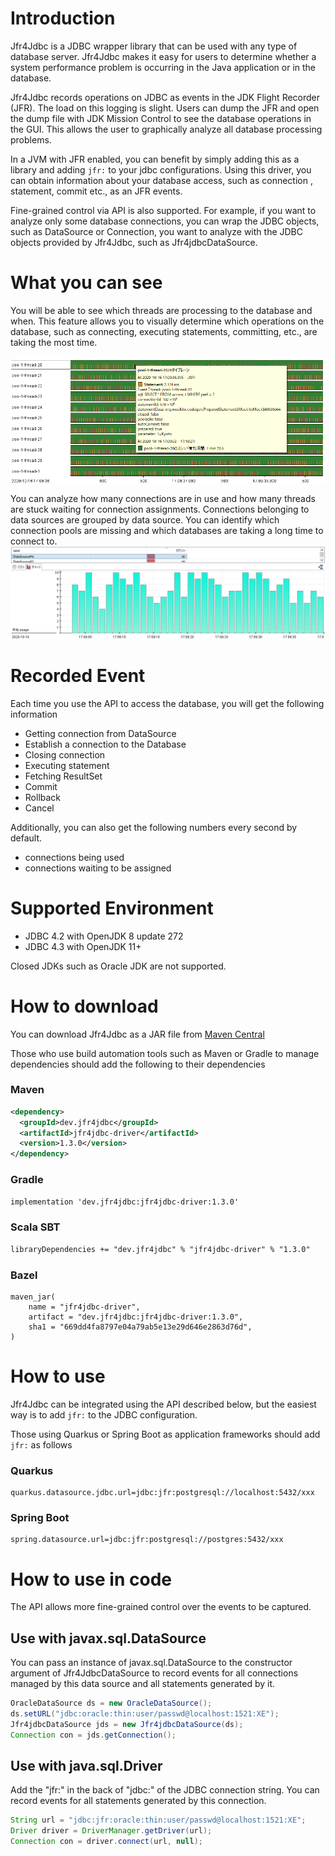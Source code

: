 # Introduction
Jfr4Jdbc is a JDBC wrapper library that can be used with any type of database server.
Jfr4Jdbc makes it easy for users to determine whether a system performance problem is occurring in the Java application or in the database.

Jfr4Jdbc records operations on JDBC as events in the JDK Flight Recorder (JFR).
The load on this logging is slight.
Users can dump the JFR and open the dump file with JDK Mission Control to see the database operations in the GUI.
This allows the user to graphically analyze all database processing problems.

In a JVM with JFR enabled, you can benefit by simply adding this as a library and adding `jfr:` to your jdbc configurations.
Using this driver, you can obtain information about your database access, such as connection , statement, commit etc., as an JFR events.

Fine-grained control via API is also supported. 
For example, if you want to analyze only some database connections, you can wrap the JDBC objects, such as DataSource or Connection, you want to analyze with the JDBC objects provided by Jfr4Jdbc, such as Jfr4jdbcDataSource.

# What you can see
You will be able to see which threads are processing to the database and when.
This feature allows you to visually determine which operations on the database, such as connecting, executing statements, committing, etc., are taking the most time.

![Thread Lane](img/ThreadLane.png)

You can analyze how many connections are in use and how many threads are stuck waiting for connection assignments.
Connections belonging to data sources are grouped by data source.
You can identify which connection pools are missing and which databases are taking a long time to connect to.
![Usage](img/ConResource.png)


# Recorded Event

Each time you use the API to access the database, you will get the following information
- Getting connection from DataSource
- Establish a connection to the Database
- Closing connection
- Executing statement
- Fetching ResultSet
- Commit
- Rollback
- Cancel

Additionally, you can also get the following numbers every second by default.
- connections being used
- connections waiting to be assigned

# Supported Environment
- JDBC 4.2 with OpenJDK 8 update 272
- JDBC 4.3 with OpenJDK 11+ 

Closed JDKs such as Oracle JDK are not supported.

# How to download
You can download Jfr4Jdbc as a JAR file from [Maven Central](https://search.maven.org/artifact/dev.jfr4jdbc/jfr4jdbc-driver)

Those who use build automation tools such as Maven or Gradle to manage dependencies should add the following to their dependencies
### Maven
```xml
<dependency>
  <groupId>dev.jfr4jdbc</groupId>
  <artifactId>jfr4jdbc-driver</artifactId>
  <version>1.3.0</version>
</dependency>
```

### Gradle
```xml
implementation 'dev.jfr4jdbc:jfr4jdbc-driver:1.3.0'
```

### Scala SBT
```xml
libraryDependencies += "dev.jfr4jdbc" % "jfr4jdbc-driver" % "1.3.0"
```

### Bazel
```
maven_jar(
    name = "jfr4jdbc-driver",
    artifact = "dev.jfr4jdbc:jfr4jdbc-driver:1.3.0",
    sha1 = "669dd4fa8797e04a79ab5e13e29d646e2863d76d",
)
```

# How to use
Jfr4Jdbc can be integrated using the API described below, but the easiest way is to add `jfr:` to the JDBC configuration.

Those using Quarkus or Spring Boot as application frameworks should add `jfr:` as follows
### Quarkus
```properties
quarkus.datasource.jdbc.url=jdbc:jfr:postgresql://localhost:5432/xxx
```

### Spring Boot
```properties
spring.datasource.url=jdbc:jfr:postgresql://postgres:5432/xxx
```

# How to use in code
The API allows more fine-grained control over the events to be captured.

## Use with javax.sql.DataSource
You can pass an instance of javax.sql.DataSource to the constructor argument of Jfr4JdbcDataSource to record events for all connections managed by this data source and all statements generated by it.

```java
OracleDataSource ds = new OracleDataSource();  
ds.setURL("jdbc:oracle:thin:user/passwd@localhost:1521:XE");  
Jfr4jdbcDataSource jds = new Jfr4jdbcDataSource(ds);  
Connection con = jds.getConnection();
```

## Use with java.sql.Driver
Add the "jfr:" in the back of "jdbc:" of the JDBC connection string.
You can record events for all statements generated by this connection.

```java
String url = "jdbc:jfr:oracle:thin:user/passwd@localhost:1521:XE";  
Driver driver = DriverManager.getDriver(url);  
Connection con = driver.connect(url, null);  
```
